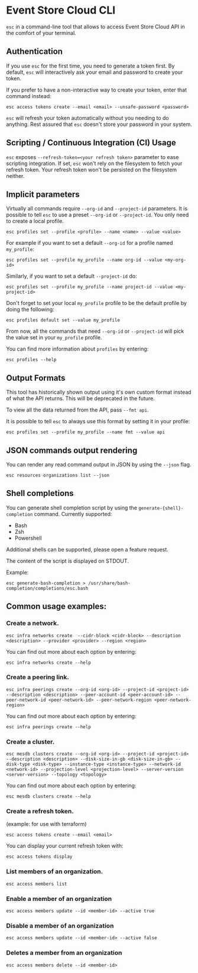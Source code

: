 # Event Store Cloud CLI

`esc` in a command-line tool that allows to access Event Store Cloud API in the comfort of your terminal.

## Authentication

If you use `esc` for the first time, you need to generate a token first. By default, `esc` will interactively
ask your email and password to create your token.

If you prefer to have a non-interactive way to create your token, enter that command instead:

```
esc access tokens create --email <email> --unsafe-password <password>
```

`esc` will refresh your token automatically without you needing to do anything. Rest assured that
`esc` doesn't store your password in your system.

## Scripting / Continuous Integration (CI) Usage

`esc` exposes `--refresh-token=<your refresh token>` parameter to ease scripting integration. If set, `esc` won't rely
on the filesystem to fetch your refresh token. Your refresh token won't be persisted on the filesystem neither.

## Implicit parameters

Virtually all commands require `--org-id` and `--project-id` parameters. It is possible to tell
`esc` to use a preset `--org-id` or `--project-id`. You only need to create a local profile.

```
esc profiles set --profile <profile> --name <name> --value <value>
```

For example if you want to set a default `--org-id` for a profile named `my_profile`:

```
esc profiles set --profile my_profile --name org-id --value <my-org-id>
```

Similarly, if you want to set a default `--project-id` do:

```
esc profiles set --profile my_profile --name project-id --value <my-project-id>
```

Don't forget to set your local `my_profile` profile to be the default profile by doing the following:

```
esc profiles default set --value my_profile
```

From now, all the commands that need `--org-id` or `--project-id` will pick the value set in your
`my_profile` profile.

You can find more information about `profiles` by entering:

```
esc profiles --help
```

## Output Formats

This tool has historically shown output using it's own custom format instead of what the API returns. This will be deprecated in the future.

To view all the data returned from the API, pass `--fmt api`.

It is possible to tell `esc` to always use this format by setting it in your profile:

```
esc profiles set --profile my_profile --name fmt --value api
```

## JSON commands output rendering
You can render any read command output in JSON by using the `--json` flag.

```
esc resources organizations list --json
```

## Shell completions

You can generate shell completion script by using the `generate-{shell}-completion` command. Currently supported:

* Bash
* Zsh
* Powershell

Additional shells can be supported, please open a feature request.

The content of the script is displayed on STDOUT.

Example:

```
esc generate-bash-completion > /usr/share/bash-completion/completions/esc.bash
```

## Common usage examples:

### Create a network.

```
esc infra networks create  --cidr-block <cidr-block> --description <description> --provider <provider> --region <region>
```

You can find out more about each option by entering:

```
esc infra networks create --help
```

### Create a peering link.

```
esc infra peerings create --org-id <org-id> --project-id <project-id> --description <description> --peer-account-id <peer-account-id> --peer-network-id <peer-network-id> --peer-network-region <peer-network-region>

```

You can find out more about each option by entering:

```
esc infra peerings create --help
```

### Create a cluster.

```
esc mesdb clusters create --org-id <org-id> --project-id <project-id> --description <description> --disk-size-in-gb <disk-size-in-gb> --disk-type <disk-type> --instance-type <instance-type> --network-id <network-id> --projection-level <projection-level> --server-version <server-version> --topology <topology>
```

You can find out more about each option by entering:

```
esc mesdb clusters create --help
```

### Create a refresh token.

(example: for use with terraform)

```
esc access tokens create --email <email>
```

You can display your current refresh token with:

```
esc access tokens display
```


### List members of an organization.

```
esc access members list
```

### Enable a member of an organization

```
esc access members update --id <member-id> --active true
```

### Disable a member of an organization

```
esc access members update --id <member-id> --active false
```

### Deletes a member from an organization

```
esc access members delete --id <member-id>
```